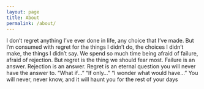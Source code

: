```yaml
---
layout: page
title: About
permalink: /about/
---
```


I don’t regret anything I’ve ever done in life, any choice that I’ve made. But I’m consumed with regret for the things I didn’t do, the choices I didn’t make, the things I didn’t say. We spend so much time being afraid of failure, afraid of rejection. But regret is the thing we should fear most. Failure is an answer. Rejection is an answer. Regret is an eternal question you will never have the answer to. “What if…” “If only…” “I wonder what would have…” You will never, never know, and it will haunt you for the rest of your days
